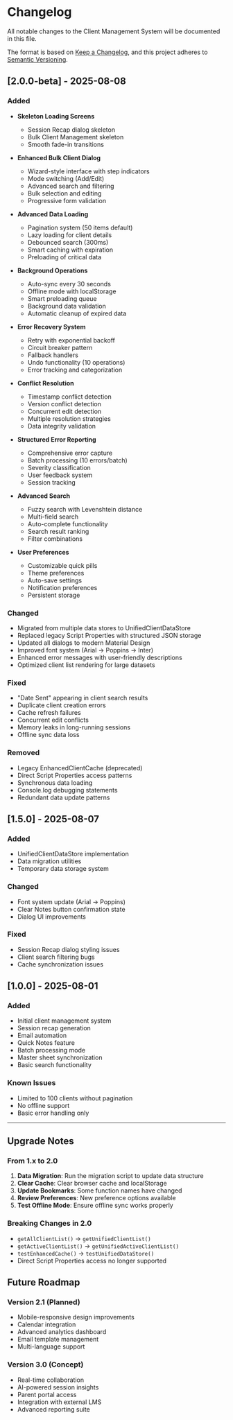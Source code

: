 # Changelog

All notable changes to the Client Management System will be documented in this file.

The format is based on [Keep a Changelog](https://keepachangelog.com/en/1.0.0/),
and this project adheres to [Semantic Versioning](https://semver.org/spec/v2.0.0.html).

## [2.0.0-beta] - 2025-08-08

### Added
- **Skeleton Loading Screens**
  - Session Recap dialog skeleton
  - Bulk Client Management skeleton
  - Smooth fade-in transitions

- **Enhanced Bulk Client Dialog**
  - Wizard-style interface with step indicators
  - Mode switching (Add/Edit)
  - Advanced search and filtering
  - Bulk selection and editing
  - Progressive form validation

- **Advanced Data Loading**
  - Pagination system (50 items default)
  - Lazy loading for client details
  - Debounced search (300ms)
  - Smart caching with expiration
  - Preloading of critical data

- **Background Operations**
  - Auto-sync every 30 seconds
  - Offline mode with localStorage
  - Smart preloading queue
  - Background data validation
  - Automatic cleanup of expired data

- **Error Recovery System**
  - Retry with exponential backoff
  - Circuit breaker pattern
  - Fallback handlers
  - Undo functionality (10 operations)
  - Error tracking and categorization

- **Conflict Resolution**
  - Timestamp conflict detection
  - Version conflict detection
  - Concurrent edit detection
  - Multiple resolution strategies
  - Data integrity validation

- **Structured Error Reporting**
  - Comprehensive error capture
  - Batch processing (10 errors/batch)
  - Severity classification
  - User feedback system
  - Session tracking

- **Advanced Search**
  - Fuzzy search with Levenshtein distance
  - Multi-field search
  - Auto-complete functionality
  - Search result ranking
  - Filter combinations

- **User Preferences**
  - Customizable quick pills
  - Theme preferences
  - Auto-save settings
  - Notification preferences
  - Persistent storage

### Changed
- Migrated from multiple data stores to UnifiedClientDataStore
- Replaced legacy Script Properties with structured JSON storage
- Updated all dialogs to modern Material Design
- Improved font system (Arial → Poppins → Inter)
- Enhanced error messages with user-friendly descriptions
- Optimized client list rendering for large datasets

### Fixed
- "Date Sent" appearing in client search results
- Duplicate client creation errors
- Cache refresh failures
- Concurrent edit conflicts
- Memory leaks in long-running sessions
- Offline sync data loss

### Removed
- Legacy EnhancedClientCache (deprecated)
- Direct Script Properties access patterns
- Synchronous data loading
- Console.log debugging statements
- Redundant data update patterns

## [1.5.0] - 2025-08-07

### Added
- UnifiedClientDataStore implementation
- Data migration utilities
- Temporary data storage system

### Changed
- Font system update (Arial → Poppins)
- Clear Notes button confirmation state
- Dialog UI improvements

### Fixed
- Session Recap dialog styling issues
- Client search filtering bugs
- Cache synchronization issues

## [1.0.0] - 2025-08-01

### Added
- Initial client management system
- Session recap generation
- Email automation
- Quick Notes feature
- Batch processing mode
- Master sheet synchronization
- Basic search functionality

### Known Issues
- Limited to 100 clients without pagination
- No offline support
- Basic error handling only

---

## Upgrade Notes

### From 1.x to 2.0
1. **Data Migration**: Run the migration script to update data structure
2. **Clear Cache**: Clear browser cache and localStorage
3. **Update Bookmarks**: Some function names have changed
4. **Review Preferences**: New preference options available
5. **Test Offline Mode**: Ensure offline sync works properly

### Breaking Changes in 2.0
- `getAllClientList()` → `getUnifiedClientList()`
- `getActiveClientList()` → `getUnifiedActiveClientList()`
- `testEnhancedCache()` → `testUnifiedDataStore()`
- Direct Script Properties access no longer supported

## Future Roadmap

### Version 2.1 (Planned)
- Mobile-responsive design improvements
- Calendar integration
- Advanced analytics dashboard
- Email template management
- Multi-language support

### Version 3.0 (Concept)
- Real-time collaboration
- AI-powered session insights
- Parent portal access
- Integration with external LMS
- Advanced reporting suite